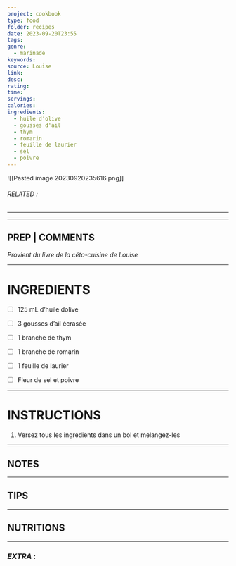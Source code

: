 ```yaml
---
project: cookbook
type: food
folder: recipes
date: 2023-09-20T23:55
tags: 
genre:
  - marinade
keywords: 
source: Louise
link: 
desc: 
rating: 
time: 
servings: 
calories: 
ingredients:
  - huile d'olive
  - gousses d'ail
  - thym
  - romarin
  - feuille de laurier
  - sel
  - poivre
---
```


![[Pasted image 20230920235616.png]]
###### *RELATED* : 
---


---
## PREP | COMMENTS

_Provient du livre de la céto-cuisine de Louise_

---
# INGREDIENTS

- [ ] 125 mL d’huile dolive
- [ ] 3 gousses d’ail écrasée
- [ ] 1 branche de thym
- [ ] 1 branche de romarin
- [ ] 1 feuille de laurier
- [ ] Fleur de sel et poivre


---
# INSTRUCTIONS

1. Versez tous les ingredients dans un bol et melangez-les

---
## NOTES



---
## TIPS



---
## NUTRITIONS



---
### *EXTRA* :



